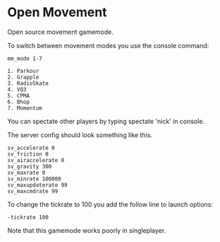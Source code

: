 # Open Movement
Open source movement gamemode.

To switch between movement modes you use the console command:
    
    mm_mode 1-7

    1. Parkour
    2. Grapple
    3. RadioSkate
    4. VQ3
    5. CPMA
    6. Bhop
    7. Momentum

You can spectate other players by typing spectate 'nick' in console.

The server config should look something like this.

    sv_accelerate 0
    sv_friction 0
    sv_airaccelerate 0
    sv_gravity 300
    sv_maxrate 0
    sv_minrate 100000
    sv_maxupdaterate 99
    sv_maxcmdrate 99

To change the tickrate to 100 you add the follow line to launch options:

    -tickrate 100
   

Note that this gamemode works poorly in singleplayer.
